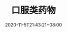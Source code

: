 ---
title: "口服类药物"
description: "oral-drugs"
date: 2020-11-5T21:43:21+08:00
draft: false
weight: 2
collapsible: true
---